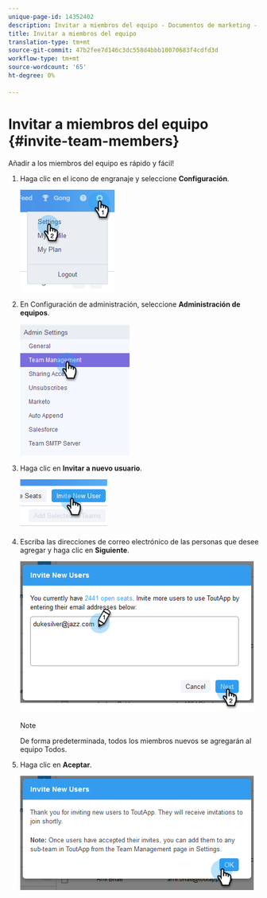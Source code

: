 ```yaml
---
unique-page-id: 14352402
description: Invitar a miembros del equipo - Documentos de marketing - Documentación del producto
title: Invitar a miembros del equipo
translation-type: tm+mt
source-git-commit: 47b2fee7d146c3dc558d4bbb10070683f4cdfd3d
workflow-type: tm+mt
source-wordcount: '65'
ht-degree: 0%

---
```



# Invitar a miembros del equipo {#invite-team-members}

Añadir a los miembros del equipo es rápido y fácil!

1. Haga clic en el icono de engranaje y seleccione **Configuración**.

   ![](assets/one.png)

1. En Configuración de administración, seleccione **Administración de equipos**.

   ![](assets/two.png)

1. Haga clic en **Invitar a nuevo usuario**.

   ![](assets/three.png)

1. Escriba las direcciones de correo electrónico de las personas que desee agregar y haga clic en **Siguiente**.

   ![](assets/four.png)

   >[!NOTE]
   >
   >De forma predeterminada, todos los miembros nuevos se agregarán al equipo Todos.

1. Haga clic en **Aceptar**.

   ![](assets/five.png)


